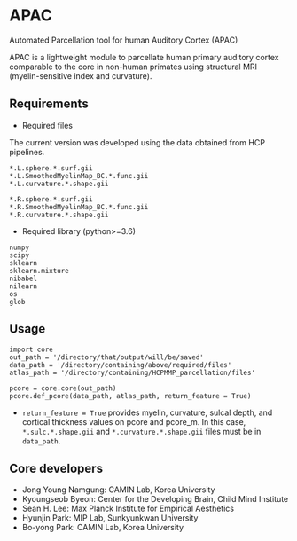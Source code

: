 # APAC
Automated Parcellation tool for human Auditory Cortex (APAC)

APAC is a lightweight module to parcellate human primary auditory cortex comparable to the core in non-human primates using structural MRI (myelin-sensitive index and curvature).


## Requirements
- Required files

The current version was developed using the data obtained from HCP pipelines.
```
*.L.sphere.*.surf.gii
*.L.SmoothedMyelinMap_BC.*.func.gii
*.L.curvature.*.shape.gii

*.R.sphere.*.surf.gii
*.R.SmoothedMyelinMap_BC.*.func.gii
*.R.curvature.*.shape.gii
```

- Required library (python>=3.6)
```
numpy
scipy
sklearn
sklearn.mixture
nibabel
nilearn
os
glob
```

## Usage
```
import core
out_path = '/directory/that/output/will/be/saved'
data_path = '/directory/containing/above/required/files'
atlas_path = '/directory/containing/HCPMMP_parcellation/files'

pcore = core.core(out_path) 
pcore.def_pcore(data_path, atlas_path, return_feature = True)
```
- ```return_feature = True``` provides myelin, curvature, sulcal depth, and cortical thickness values on pcore and pcore_m. In this case, ```*.sulc.*.shape.gii``` and ```*.curvature.*.shape.gii``` files must be in ```data_path```.

## Core developers
- Jong Young Namgung: CAMIN Lab, Korea University
- Kyoungseob Byeon: Center for the Developing Brain, Child Mind Institute
- Sean H. Lee: Max Planck Institute for Empirical Aesthetics
- Hyunjin Park: MIP Lab, Sunkyunkwan University
- Bo-yong Park: CAMIN Lab, Korea University
